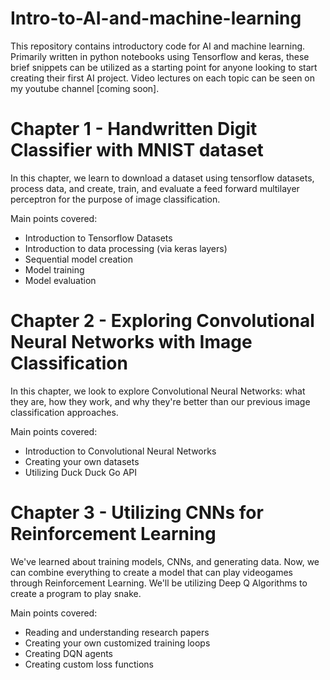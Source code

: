# Intro-to-AI-and-machine-learning
This repository contains introductory code for AI and machine learning. Primarily written in python notebooks using Tensorflow and keras, these brief snippets can be utilized as a starting point for anyone looking to start creating their first AI project. Video lectures on each topic can be seen on my youtube channel [coming soon].


# Chapter 1 - Handwritten Digit Classifier with MNIST dataset
In this chapter, we learn to download a dataset using tensorflow datasets, process data, and create, train, and evaluate a feed forward multilayer perceptron for the purpose of image classification. 

Main points covered: 
- Introduction to Tensorflow Datasets
- Introduction to data processing (via keras layers)
- Sequential model creation
- Model training
- Model evaluation

# Chapter 2 - Exploring Convolutional Neural Networks with Image Classification
In this chapter, we look to explore Convolutional Neural Networks: what they are, how they work, and why they're 
better than our previous image classification approaches. 

Main points covered: 
- Introduction to Convolutional Neural Networks
- Creating your own datasets
- Utilizing Duck Duck Go API

# Chapter 3 - Utilizing CNNs for Reinforcement Learning
We've learned about training models, CNNs, and generating data. Now, we can combine everything to create a model that can play videogames through Reinforcement Learning. We'll be utilizing Deep Q Algorithms to create a program to play snake. 

Main points covered: 
- Reading and understanding research papers
- Creating your own customized training loops
- Creating DQN agents
- Creating custom loss functions

